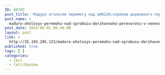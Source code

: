 ```yaml
---
ID: 60703
post_title: 'Мадуро оголосив перемогу над &#8220;спробою державного перевороту&#8221; в Венесуелі'
post_name: >
  maduro-oholosyv-peremohu-nad-sproboiu-derzhavnoho-perevorotu-v-venesueli-3
post_date: 2019-05-01 06:40:00
layout: post
link: >
  http://35.193.205.123/maduro-oholosyv-peremohu-nad-sproboiu-derzhavnoho-perevorotu-v-venesueli-3/
published: true
tags: [ ]
categories:
  - Світ
  - Світ/Країни
---
```

